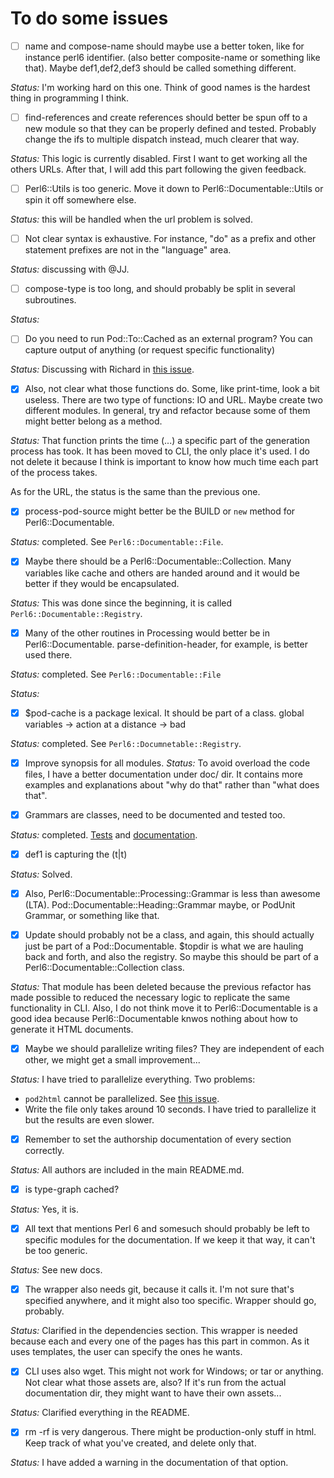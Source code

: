 # To do some issues

- [ ] name and compose-name should maybe use a better token, like for instance perl6 identifier. (also better composite-name or something like that). Maybe def1,def2,def3 should be called something different.

_Status:_ I'm working hard on this one. Think of good names is the hardest thing in programming I think.

- [ ] find-references and create references should better be spun off to a new module so that they can be properly defined and tested. Probably change the ifs to multiple dispatch instead, much clearer that way.

_Status:_ This logic is currently disabled. First I want to get working all the others URLs. After that, I will add this part following the given feedback.

- [ ] Perl6::Utils is too generic. Move it down to Perl6::Documentable::Utils or spin it off somewhere else.

_Status:_ this will be handled when the url problem is solved.

- [ ] Not clear syntax is exhaustive. For instance, "do" as a prefix and other statement prefixes are not in the "language" area.

_Status:_ discussing with @JJ.

- [ ] compose-type is too long, and should probably be split in several subroutines.

_Status:_

- [ ] Do you need to run Pod::To::Cached as an external program? You can capture output of anything (or request specific functionality)

_Status:_ Discussing with Richard in [this issue](https://github.com/finanalyst/pod-cached/issues/16).

- [x] Also, not clear what those functions do. Some, like print-time, look a bit useless. There are two type of functions: IO and URL. Maybe create two different modules. In general, try and refactor because some of them might better belong as a method.

_Status:_ That function prints the time (...) a specific part of the generation process has took. It has been moved to CLI, the only place it's used. I do not delete it because I think is important to know how much time each part of the process takes.

As for the URL, the status is the same than the previous one.

- [x] process-pod-source might better be the BUILD or `new` method for Perl6::Documentable.

_Status:_ completed. See `Perl6::Documentable::File`.

- [x] Maybe there should be a Perl6::Documentable::Collection. Many variables like cache and others are handed around and it would be better if they would be encapsulated.

_Status:_ This was done since the beginning, it is called `Perl6::Documentable::Registry`.

- [x] Many of the other routines in Processing would better be in Perl6::Documentable. parse-definition-header, for example, is better used there.

_Status:_ completed. See `Perl6::Documentable::File`

_Status:_

- [x] \$pod-cache is a package lexical. It should be part of a class. global variables → action at a distance → bad

_Status:_ completed. See `Perl6::Documnetable::Registry`.

- [x] Improve synopsis for all modules. _Status:_ To avoid overload the code files, I have a better documentation under doc/ dir. It contains more examples and explanations about "why do that" rather than "what does that".

- [x] Grammars are classes, need to be documented and tested too.

_Status:_ completed. [Tests](https://github.com/antoniogamiz/Perl6-Documentable/blob/master/t/204-grammar.t) and [documentation](https://github.com/antoniogamiz/Perl6-Documentable/blob/master/docs/reference/perl6-documentable-heading-grammar.md).

- [x] def1 is capturing the (t|t)

_Status:_ Solved.

- [x] Also, Perl6::Documentable::Processing::Grammar is less than awesome (LTA). Pod::Documentable::Heading::Grammar maybe, or PodUnit Grammar, or something like that.

- [x] Update should probably not be a class, and again, this should actually just be part of a Pod::Documentable. \$topdir is what we are hauling back and forth, and also the registry. So maybe this should be part of a Perl6::Documentable::Collection class.

_Status:_ That module has been deleted because the previous refactor has made possible to reduced the necessary logic to replicate the same functionality in CLI. Also, I do not think move it to Perl6::Documentable is a good idea because Perl6::Documentable knwos nothing about how to generate it HTML documents.

- [x] Maybe we should parallelize writing files? They are independent of each other, we might get a small improvement...

_Status:_ I have tried to parallelize everything. Two problems:

- `pod2html` cannot be parallelized. See [this issue](https://github.com/perl6/Pod-To-HTML/issues/63).
- Write the file only takes around 10 seconds. I have tried to parallelize it but the results are even slower.

- [x] Remember to set the authorship documentation of every section correctly.

_Status:_ All authors are included in the main README.md.

- [x] is type-graph cached?

_Status:_ Yes, it is.

- [x] All text that mentions Perl 6 and somesuch should probably be left to specific modules for the documentation. If we keep it that way, it can't be too generic.

_Status:_ See new docs.

- [x] The wrapper also needs git, because it calls it. I'm not sure that's specified anywhere, and it might also too specific. Wrapper should go, probably.

_Status:_ Clarified in the dependencies section. This wrapper is needed because each and every one of the pages has this part in common. As it uses templates, the user can specify the ones he wants.

- [x] CLI uses also wget. This might not work for Windows; or tar or anything. Not clear what those assets are, also? If it's run from the actual documentation dir, they might want to have their own assets...

_Status:_ Clarified everything in the README.

- [x] rm -rf is very dangerous. There might be production-only stuff in html. Keep track of what you've created, and delete only that.

_Status:_ I have added a warning in the documentation of that option.
